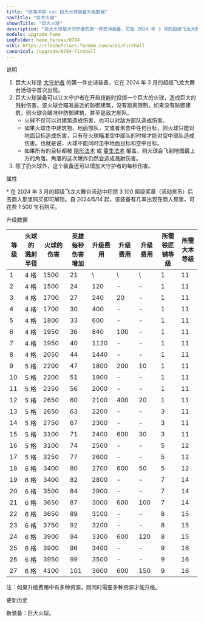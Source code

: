 ```yaml
---
title: "部落冲突 coc 巨大火球装备升级数据"
navTitle: "巨大火球"
shownTitle: "巨大火球"
description: "巨大火球是大守护者的第一件史诗装备，它在 2024 年 3 月的超级飞龙大舞台活动中首次出现。巨大火球装备可以让大守护者在开启技能时投掷一个巨大的火球，造成巨大的溅射伤害。该火球会瞄准最近的防御建筑，没有距离限制。"
module: upgrade-home
imgFolder: home_heroes/0784
wiki: https://clashofclans.fandom.com/wiki/Fireball
canonical: /upgrade/0784-Fireball
---
```


<UnitInfo :folder="$frontmatter.imgFolder" imgSrc="Fireball_info.png" :imgAlt="$frontmatter.navTitle" />

<SmallTitle>说明</SmallTitle>

1. 巨大火球是 [大守护者](/upgrade/0202-Grand-Warden) 的第一件史诗装备，它在 2024 年 3 月的超级飞龙大舞台活动中首次出现。
2. 巨大火球装备可以让大守护者在开启技能时投掷一个巨大的火球，造成巨大的溅射伤害。该火球会瞄准最近的防御建筑，没有距离限制。如果没有防御建筑，则火球会瞄准非防御建筑，甚至是敌方部队。
   - 火球不仅可以对建筑造成伤害，也可以对敌方部队造成伤害。
   - 如果火球击中建筑物、地面部队，又或者未击中任何目标，则火球只能对地面目标造成伤害，只有在火球瞄准空中部队的时候才能对空中部队造成伤害。也就是说，火球不能同时击中地面目标和空中目标。
   - 如果所有的目标都被 [隐形法术](/upgrade/0106-Invisibility-Spell) 或 [蔓生法术](/upgrade/0185-Overgrowth-Spell) 覆盖，则火球会飞到地图最上方的角落。角落的这次爆炸仍然会造成溅射伤害。
3. 除了扔火球外，这个装备还可以增加大守护者的每秒伤害。

<SmallTitle>属性</SmallTitle>

<UnitProperties>
    <UnitProperty pKey="技能类型" pValue="主动技能" />
    <UnitProperty pKey="装备稀有度" pValue="史诗" />
    <UnitProperty pKey="解锁条件" pValue="见说明<sup>*</sup>" />
</UnitProperties>

\* 在 2024 年 3 月的超级飞龙大舞台活动中积攒 3 100 超级奖章（活动货币）后去商人那里购买即可解锁。自 2024/5/14 起，该装备有几率出现在商人那里，可花费 1 500 宝石购买。

<SmallTitle>升级数据</SmallTitle>

<script setup>
const tableExtraInfo = [
    {
        "column": 4,
        "type": "cost",
        "icon": "Shiny_Ore",
        "noGoldPass": true
    },
    {
        "column": 5,
        "type": "cost",
        "icon": "Glowy_Ore",
        "noGoldPass": true
    },
    {
        "column": 6,
        "type": "cost",
        "icon": "Starry_Ore",
        "noGoldPass": true
    }
];
</script>

<UnitTable :tableExtraInfo="tableExtraInfo">

| 等级 |火球的<br>溅射半径|火球的伤害|英雄每秒<br>伤害增加|升级费用|升级费用|升级费用|所需<br>铁匠铺等级|所需<br>大本等级|
| ---- |      ---       |    ---   |        ---       |   ---  |  ---  |  ---  |       ---       |      ---      |
|   1  |      4 格      |   1500   |         21       |    \   |   \   |   \   |        1        |      11       |
|   2  |      4 格      |   1500   |         24       |   120  |   -   |   -   |        1        |      11       |
|   3  |      4 格      |   1700   |         27       |   240  |   20  |   -   |        1        |      11       |
|   4  |      4 格      |   1700   |         30       |   400  |   -   |   -   |        1        |      11       |
|   5  |      4 格      |   1800   |         33       |   600  |   -   |   -   |        1        |      11       |
|   6  |      4 格      |   1950   |         36       |   840  |  100  |   -   |        1        |      11       |
|   7  |      4 格      |   1950   |         40       |  1120  |   -   |   -   |        1        |      11       |
|   8  |      4 格      |   2050   |         44       |  1440  |   -   |   -   |        1        |      11       |
|   9  |      5 格      |   2200   |         47       |  1800  |  200  |   10  |        1        |      11       |
|  10  |      5 格      |   2200   |         51       |  1900  |   -   |   -   |        1        |      11       |
|  11  |      5 格      |   2350   |         56       |  2000  |   -   |   -   |        1        |      11       |
|  12  |      5 格      |   2650   |         60       |  2100  |  400  |   20  |        1        |      11       |
|  13  |      5 格      |   2650   |         63       |  2200  |   -   |   -   |        3        |      11       |
|  14  |      5 格      |   2750   |         67       |  2300  |   -   |   -   |        3        |      11       |
|  15  |      5 格      |   3100   |         71       |  2400  |  600  |   30  |        3        |      11       |
|  16  |      5 格      |   3100   |         74       |  2500  |   -   |   -   |        5        |      12       |
|  17  |      5 格      |   3250   |         77       |  2600  |   -   |   -   |        5        |      12       |
|  18  |      6 格      |   3400   |         80       |  2700  |  600  |   50  |        5        |      12       |
|  19  |      6 格      |   3400   |         82       |  2800  |   -   |   -   |        7        |      14       |
|  20  |      6 格      |   3500   |         84       |  2900  |   -   |   -   |        7        |      14       |
|  21  |      6 格      |   3650   |         87       |  3000  |  600  |  100  |        7        |      14       |
|  22  |      6 格      |   3650   |         89       |  3100  |   -   |   -   |        8        |      15       |
|  23  |      6 格      |   3750   |         92       |  3200  |   -   |   -   |        8        |      15       |
|  24  |      6 格      |   3900   |         94       |  3300  |  600  |  120  |        8        |      15       |
|  25  |      6 格      |   3900   |         96       |  3400  |   -   |   -   |        9        |      16       |
|  26  |      6 格      |   3950   |         99       |  3500  |   -   |   -   |        9        |      16       |
|  27  |      6 格      |   4100   |        101       |  3600  |  600  |  150  |        9        |      16       |
</UnitTable>

注：如果升级费用中有多种资源，则同时需要多种资源才能升级。

<SmallTitle>更新历史</SmallTitle>

<Timeline>  
    <TimelineItem date="2023/03/11">
        <TimelineRow>新装备：巨大火球。</TimelineRow>
    </TimelineItem>
    <TimelineItem :historyBottom="true" />
</Timeline>
